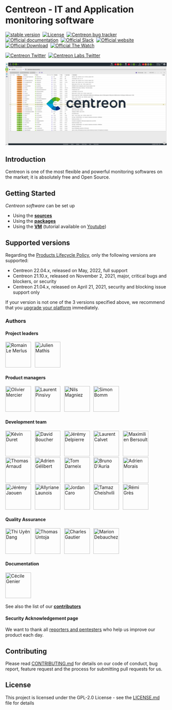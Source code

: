 <h1> Centreon - IT and Application monitoring software </h1>

[![stable version](https://img.shields.io/github/release/centreon/centreon.svg?style=flat)](https://github.com/centreon/centreon/releases/latest) &nbsp;[![License](https://img.shields.io/badge/license-GPL--2.0-blue.svg)](https://raw.githubusercontent.com/centreon/centreon/master/LICENSE.md) &nbsp;[![Centreon bug tracker](https://img.shields.io/github/issues/centreon/centreon.svg?style=flat)](https://github.com/centreon/centreon/issues) &nbsp;[![Official documentation](https://img.shields.io/badge/official-documentation-orange.svg)](https://docs.centreon.com/) &nbsp;[![Official Slack](https://img.shields.io/badge/official-slack-orange.svg)](https://centreon.github.io/register-slack) &nbsp;[![Official website](https://img.shields.io/badge/official-website-orange.svg)](https://www.centreon.com/en/) &nbsp;[![Official Download](https://img.shields.io/badge/official-download-orange.svg)](https://download.centreon.com/) &nbsp;[![Official The Watch](https://img.shields.io/badge/official-The%20Watch-blueviolet)](https://thewatch.centreon.com/private/login) &nbsp;

[![Centreon Twitter](https://img.shields.io/twitter/follow/centreon.svg?style=social)](https://twitter.com/centreon) &nbsp;[![Centreon Labs Twitter](https://img.shields.io/twitter/follow/centreonlabs.svg?style=social)](https://twitter.com/centreonlabs) &nbsp;

![Centreon ScreenShot](centreon-github-wall.jpg?raw=true "Title")

<h2> Introduction </h2>

Centreon is one of the most flexible and powerful monitoring softwares
on the market; it is absolutely free and Open Source.

<h2> Getting Started </h2>

*Centreon software* can be set up

* Using the [**sources**](https://docs.centreon.com/current/en/installation/installation-of-a-central-server/using-sources.html)
* Using the [**packages**](https://docs.centreon.com/current/en/installation/installation-of-a-central-server/using-packages.html)
* Using the [**VM**](https://docs.centreon.com/current/en/installation/installation-of-a-central-server/using-virtual-machines.html) (tutorial available on [Youtube](https://www.youtube.com/watch?v=rnq9QnljaQE))

<h2> Supported versions </h2>

Regarding the [Products Lifecycle Policy](https://docs.centreon.com/current/en/releases/lifecycle.html),
only the following versions are supported:

* Centreon 22.04.x, released on May, 2022, full support
* Centreon 21.10.x, released on November 2, 2021, major, critical bugs and blockers, or security
* Centreon 21.04.x, released on April 21, 2021, security and blocking issue support only

If your version is not one of the 3 versions specified above, we recommend that
you [upgrade your platform](https://docs.centreon.com/current/en/upgrade/introduction.html)
immediately.

<h3> Authors </h3>

<h4> Project leaders </h4>

<a href="https://github.com/rlemerlus"><img src="https://avatars2.githubusercontent.com/u/6861329?s=400&v=4" title="Romain Le Merlus" width="80" height="80"></a> &nbsp;
<a href="https://github.com/julienmathis"><img src="https://avatars3.githubusercontent.com/u/2294502?s=400&v=4" title="Julien Mathis" width="80" height="80"></a> &nbsp;

<h4> Product managers </h4>

<a href="https://github.com/omercier"><img src="https://avatars.githubusercontent.com/u/32134301?v=4" title="Olivier Mercier" width="80" height="80"></a> &nbsp;
<a href="https://github.com/lpinsivy"><img src="https://avatars2.githubusercontent.com/u/3351916?s=400&v=4" title="Laurent Pinsivy" width="80" height="80"></a> &nbsp;
<a href="https://github.com/nmagniezCentreon"><img src="https://avatars.githubusercontent.com/u/87815471?v=4" title="Nils Magniez" width="80" height="80"></a> &nbsp;
<a href="https://github.com/Sims24"><img src="https://avatars.githubusercontent.com/u/12429463?v=4" title="Simon Bomm" width="80" height="80"></a> &nbsp;

<h4> Development team </h4>

<a href="https://github.com/kduret"><img src="https://avatars1.githubusercontent.com/u/11978823?s=400&v=4" title="Kévin Duret" width="80" height="80"></a> &nbsp;
<a href="https://github.com/bouda1"><img src="https://avatars1.githubusercontent.com/u/6324413?s=400&v=4" title="David Boucher" width="80" height="80"></a> &nbsp;
<a href="https://github.com/jdelpierre"><img src="https://avatars0.githubusercontent.com/u/12846806?s=400&v=4" title="Jérémy Delpierre" width="80" height="80"></a> &nbsp;
<a href="https://github.com/callapa"><img src="https://avatars1.githubusercontent.com/u/1265083?s=400&v=4" title="Laurent Calvet" width="80" height="80"></a> &nbsp;
<a href="https://github.com/leoncx"><img src="https://avatars1.githubusercontent.com/u/3930276?s=400&v=4" title="Maximilien Bersoult" width="80" height="80"></a> &nbsp;
<a href="https://github.com/Nohzoh"><img src="https://avatars3.githubusercontent.com/u/38663853?s=400&v=4" title="Thomas Arnaud" width="80" height="80"></a> &nbsp;
<a href="https://github.com/agelibert"><img src="https://avatars1.githubusercontent.com/u/28709386?s=400&v=4" title="Adrien Gélibert" width="80" height="80"></a> &nbsp;
<a href="https://github.com/Thebarda"><img src="https://avatars3.githubusercontent.com/u/12515407?s=400&u=5642f34672a7c1ea887c6c3e12cd28880aa3971e&v=4" title="Tom Darneix" width="80" height="80"></a> &nbsp;
<a href="https://github.com/bdauria"><img src="https://avatars0.githubusercontent.com/u/8367233?s=400&u=563bd982e8d1557bdfd39627b029610d9c83fdc6&v=4" title="Bruno D'Auria" width="80" height="80"></a> &nbsp;
<a href="https://github.com/adr-mo"><img src="https://avatars2.githubusercontent.com/u/31647811?s=400&v=4" title="Adrien Morais" width="80" height="80"></a> &nbsp;
<a href="https://github.com/jeremyjaouen"><img src="https://avatars.githubusercontent.com/u/61694165?s=400&v=4" title="Jérémy Jaouen" width="80" height="80"></a> &nbsp;
<a href="https://github.com/a-launois"><img src="https://avatars.githubusercontent.com/u/88387848?v=4" title="Allyriane Launois" width="80" height="80"></a> &nbsp;
<a href="https://github.com/Jordan91"><img src="https://avatars.githubusercontent.com/u/16045498?v=4" title="Jordan Caro" width="80" height="80"></a> &nbsp;
<a href="https://github.com/TamazC"><img src="https://avatars.githubusercontent.com/u/103252125?v=4" title="Tamaz Cheishvili" width="80" height="80"></a> &nbsp;
<a href="https://github.com/rem31"><img src="https://avatars.githubusercontent.com/u/73845199?s=400&v=4" title="Rémi Grès" width="80" height="80"></a> &nbsp;

<h4> Quality Assurance </h4>

<a href="https://github.com/thiuyendang"><img src="https://avatars2.githubusercontent.com/u/25612980?s=400&v=4" title="Thi Uyên Dang" width="80" height="80"></a> &nbsp;
<a href="https://github.com/tuntoja"><img src="https://avatars1.githubusercontent.com/u/58987095?s=400&v=4" title="Thomas Untoja" width="80" height="80"></a> &nbsp;
<a href="https://github.com/chgautier"><img src="https://avatars.githubusercontent.com/u/33026375?s=400&v=4" title="Charles Gautier" width="80" height="80"></a> &nbsp;
<a href="https://github.com/mdebauchez"><img src="https://avatars.githubusercontent.com/u/78470741?v=4" title="Marion Debauchez" width="80" height="80"></a> &nbsp;


<h4> Documentation </h4>

<a href="https://github.com/cg-tw"><img src="https://avatars.githubusercontent.com/u/83637804?v=4" title="Cécile Genier" width="80" height="80"></a> &nbsp;

See also the list of our [**contributors**](https://github.com/centreon/centreon/graphs/contributors)

<h4> Security Acknowledgement page </h4>

We want to thank all [reporters and pentesters](SECURITY_ACK.md) who help us improve our product each day.

<h2> Contributing </h2>

Please read [CONTRIBUTING.md](CONTRIBUTING.md) for details on our code of conduct, bug report, feature request and the process for submitting pull requests for us.

<h2> License </h2>

This project is licensed under the GPL-2.0 License - see the [LICENSE.md](LICENSE.md) file for details

